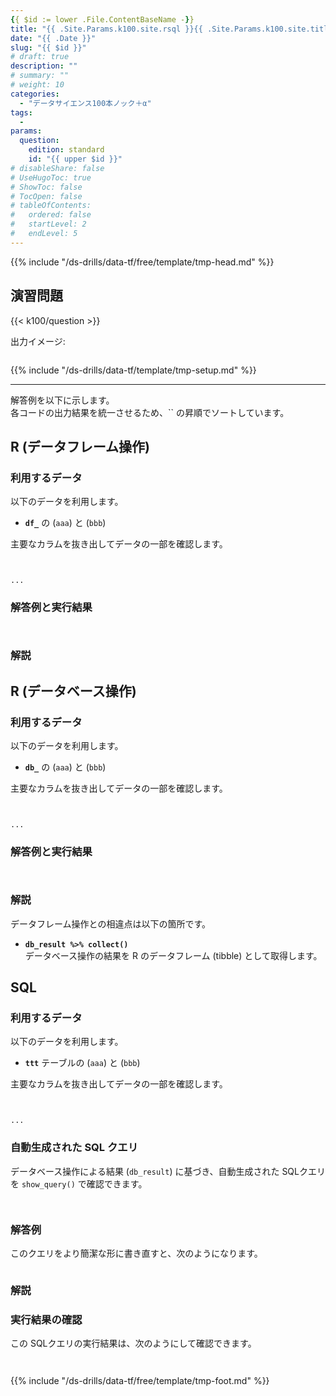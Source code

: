 ```yaml
---
{{ $id := lower .File.ContentBaseName -}}
title: "{{ .Site.Params.k100.site.rsql }}{{ .Site.Params.k100.site.titleF }} - {{ upper .File.ContentBaseName }}"
date: "{{ .Date }}"
slug: "{{ $id }}"
# draft: true
description: ""
# summary: ""
# weight: 10
categories: 
  - "データサイエンス100本ノック＋α"
tags: 
  - 
params:
  question: 
    edition: standard
    id: "{{ upper $id }}"
# disableShare: false
# UseHugoToc: true
# ShowToc: false
# TocOpen: false
# tableOfContents:
#   ordered: false
#   startLevel: 2
#   endLevel: 5
---
```


{{% include "/ds-drills/data-tf/free/template/tmp-head.md" %}}

## 演習問題

{{< k100/question >}}

出力イメージ:

```text

```

{{% include "/ds-drills/data-tf/template/tmp-setup.md" %}}

---

解答例を以下に示します。  
各コードの出力結果を統一させるため、`` の昇順でソートしています。

## R (データフレーム操作)

### 利用するデータ

以下のデータを利用します。  

- **`df_`** の (`aaa`) と (`bbb`)

主要なカラムを抜き出してデータの一部を確認します。

```r {name="R"}

```

```text

...
```

### 解答例と実行結果

```r {name="R"}

```

```text

```

### 解説


## R (データベース操作)

### 利用するデータ

以下のデータを利用します。  

- **`db_`** の (`aaa`) と (`bbb`)

主要なカラムを抜き出してデータの一部を確認します。

```r {name="R"}

```

```text

...
```

### 解答例と実行結果

```r {name="R"}

```

```text

```

### 解説

データフレーム操作との相違点は以下の箇所です。

- **`db_result %>% collect()`**  
  データベース操作の結果を R のデータフレーム (tibble) として取得します。

## SQL

### 利用するデータ

以下のデータを利用します。

- **`ttt`** テーブルの (`aaa`) と (`bbb`)

主要なカラムを抜き出してデータの一部を確認します。

```r {name="R"}

```

```text

...
```

### 自動生成された SQL クエリ

データベース操作による結果 (`db_result`) に基づき、自動生成された SQLクエリを `show_query()` で確認できます。

```r {name="R"}

```

```sql {name="SQL"}

```

### 解答例

このクエリをより簡潔な形に書き直すと、次のようになります。

```sql {name="SQL"}

```

### 解説


### 実行結果の確認

この SQLクエリの実行結果は、次のようにして確認できます。

```r {name="R"}

```

```text

```

{{% include "/ds-drills/data-tf/free/template/tmp-foot.md" %}}
